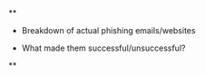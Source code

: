 **

- Breakdown of actual phishing emails/websites
    
- What made them successful/unsuccessful?
    

**